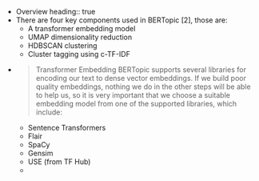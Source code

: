 - Overview
  heading:: true
- There are four key components used in BERTopic [2], those are:
	- A transformer embedding model
	- UMAP dimensionality reduction
	- HDBSCAN clustering
	- Cluster tagging using c-TF-IDF
-
  >Transformer Embedding
  BERTopic supports several libraries for encoding our text to dense vector embeddings. If we build poor quality embeddings, nothing we do in the other steps will be able to help us, so it is very important that we choose a suitable embedding model from one of the supported libraries, which include:
	- Sentence Transformers
	- Flair
	- SpaCy
	- Gensim
	- USE (from TF Hub)
	-